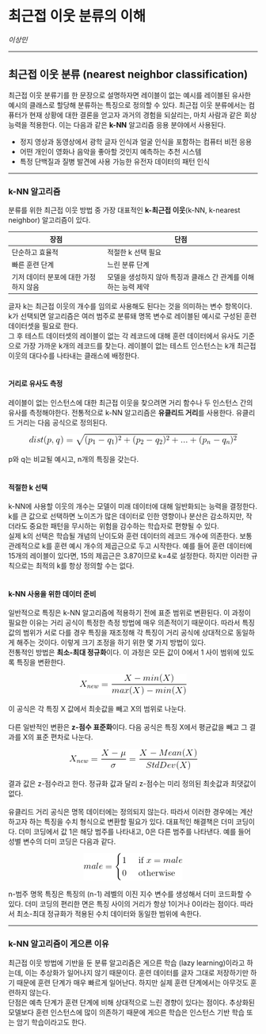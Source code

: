 최근접 이웃 분류의 이해
================
*이상민*

-----

## 최근접 이웃 분류 (nearest neighbor classification)

최근접 이웃 분류기를 한 문장으로 설명하자면 레이블이 없는 예시를 레이블된 유사한 예시의 클래스로 할당해 분류하는 특징으로 정의할
수 있다. 최근접 이웃 분류에서는 컴퓨터가 현재 상황에 대한 결론을 얻고자 과거의 경험을 되살리는, 마치 사람과 같은 회상 능력을
적용한다. 이는 다음과 같은 **k-NN** 알고리즘 응용 분야에서 사용된다.

  - 정지 영상과 동영상에서 광학 글자 인식과 얼굴 인식을 포함하는 컴퓨터 비전 응용
  - 어떤 개인이 영화나 음악을 좋아할 것인지 예측하는 추천 시스템
  - 특정 단백질과 질병 발견에 사용 가능한 유전자 데이터의 패턴 인식

-----

### k-NN 알고리즘

분류를 위한 최근접 이웃 방법 중 가장 대표적인 **k-최근접 이웃**(k-NN, k-nearest neighbor) 알고리즘이
있다.

| 장점                     | 단점                                   |
| ---------------------- | ------------------------------------ |
| 단순하고 효율적               | 적절한 k 선택 필요                          |
| 빠른 훈련 단계               | 느린 분류 단계                             |
| 기저 데이터 분포에 대한 가정 하지 않음 | 모델을 생성하지 않아 특징과 클래스 간 관계를 이해하는 능력 제약 |

글자 k는 최근접 이웃의 개수를 임의로 사용해도 된다는 것을 의미하는 변수 항목이다. k가 선택되면 알고리즘은 여러 범주로 분류돼
명목 변수로 레이블된 예시로 구성된 훈련 데이터셋을 필요로 한다.  
그 후 테스트 데이터셋의 레이블이 없는 각 레코드에 대해 훈련 데이터에서 유사도 기준으로 가장 가까운 k개의 레코드를 찾는다.
레이블이 없는 테스트 인스턴스는 k개 최근접 이웃의 대다수를 나타내는 클래스에 배정한다. <br><br>

#### **거리로 유사도 측정**

레이블이 없는 인스턴스에 대한 최근접 이웃을 찾으려면 거리 함수나 두 인스턴스 간의 유사를 측정해야한다. 전통적으로 k-NN
알고리즘은 **유클리드 거리**를 사용한다. 유클리드 거리는 다음 공식으로 정의된다.

<p align=center>
<img src="formula/CodeCogsEqn.png">
</p>

p와 q는 비교될 예시고, n개의 특징을 갖는다. <br><br>

#### **적절한 k 선택**

k-NN에 사용할 이웃의 개수는 모델이 미래 데이터에 대해 일반화되는 능력을 결정한다. k를 큰 값으로 선택하면 노이즈가 많은
데이터로 인한 영향이나 분산은 감소하지만, 작더라도 중요한 패턴을 무시하는 위험을 감수하는 학습자로 편향될 수 있다.  
실제 k의 선택은 학습될 개념의 난이도와 훈련 데이터의 레코드 개수에 의존한다. 보통 관례적으로 k를 훈련 예시 개수의 제곱근으로
두고 시작한다. 예를 들어 훈련 데이터에 15개의 레이블이 있다면, 15의 제곱근은 3.87이므로 k=4로 설정한다. 하지만
이러한 규칙으로는 최적의 k를 항상 정의할 수는 없다. <br><br>

#### **k-NN 사용을 위한 데이터 준비**

일반적으로 특징은 k-NN 알고리즘에 적용하기 전에 표준 범위로 변환된다. 이 과정이 필요한 이유는 거리 공식이 특정한 측정
방법에 매우 의존적이기 때문이다. 따라서 특징 값의 범위가 서로 다를 경우 특징을 재조정해 각 특징이 거리 공식에
상대적으로 동일하게 해주는 것이다. 이렇게 크기 조정을 하기 위한 몇 가지 방법이 있다.  
전통적인 방법은 **최소-최대 정규화**이다. 이 과정은 모든 값이 0에서 1 사이 범위에 있도록 특징을 변환한다.

<p align=center>
<img src="formula/CodeCogsEqn (1).png">
</p>

이 공식은 각 특징 X 값에서 최솟값을 빼고 X의 범위로 나눈다. <br>  
다른 일반적인 변환은 **z-점수 표준화**이다. 다음 공식은 특징 X에서 평균값을 빼고 그 결과를 X의 표준 편차로 나눈다.

<p align=center>
<img src="formula/CodeCogsEqn (2).png">
</p>

결과 값은 z-점수라고 한다. 정규화 값과 달리 z-점수는 미리 정의된 최솟값과 최댓값이 없다. <br>  
유클리드 거리 공식은 명목 데이터에는 정의되지 않는다. 따라서 이러한 경우에는 계산하고자 하는 특징을 수치 형식으로 변환할 필요가
있다. 대표적인 해결책은 더미 코딩이다. 더미 코딩에서 값 1은 해당 범주를 나타내고, 0은 다른 범주를 나타낸다. 예를 들어
성별 변수의 더미 코딩은 다음과 같다.

<p align=center>
<img src="formula/CodeCogsEqn (3).png">
</p>

n-범주 명목 특징은 특징의 (n-1) 레벨의 이진 지수 변수를 생성해서 더미 코드화할 수 있다. 더미 코딩의 편리한 면은 특징
사이의 거리가 항상 1이거나 0이라는 점이다. 따라서 최소-최대 정규화가 적용된 수치 데이터와 동일한 범위에 속한다.

-----

### k-NN 알고리즘이 게으른 이유

최근접 이웃 방법에 기반을 둔 분류 알고리즘은 게으른 학습 (lazy learning)이라고 하는데, 이는 추상화가 일어나지 않기
때문이다. 훈련 데이터를 글자 그대로 저장하기만 하기 때문에 훈련 단계가 매우 빠르게 일어난다. 하지만 실제 훈련 단계에서는
아무것도 훈련하지 않는다.  
단점은 예측 단계가 훈련 단계에 비해 상대적으로 느린 경향이 있다는 점이다. 추상화된 모델보다 훈련 인스턴스에 많이 의존하기
때문에 게으른 학습은 인스턴스 기반 학습 또는 암기 학습이라고도 한다.

